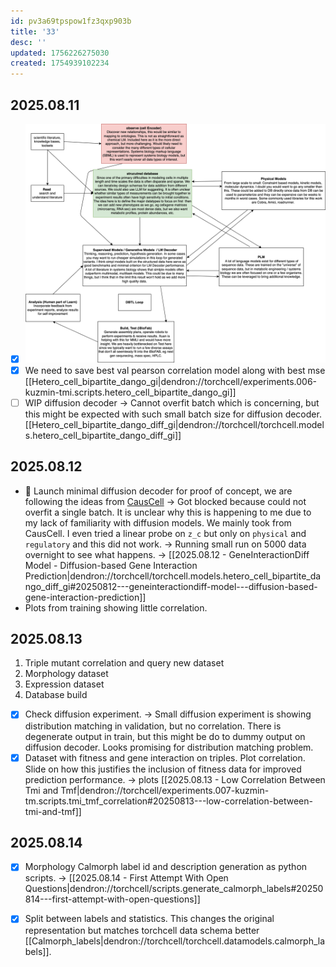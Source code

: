 ```yaml
---
id: pv3a69tpspow1fz3qxp903b
title: '33'
desc: ''
updated: 1756226275030
created: 1754939102234
---
```

## 2025.08.11

- [x] ![](./assets/drawio/cabbi-agent-idea.drawio.png)
- [x] We need to save best val pearson correlation model along with best mse [[Hetero_cell_bipartite_dango_gi|dendron://torchcell/experiments.006-kuzmin-tmi.scripts.hetero_cell_bipartite_dango_gi]]
- [ ] WIP diffusion decoder → Cannot overfit batch which is concerning, but this might be expected with such small batch size for diffusion decoder. [[Hetero_cell_bipartite_dango_diff_gi|dendron://torchcell/torchcell.models.hetero_cell_bipartite_dango_diff_gi]]

## 2025.08.12

- 🔲 Launch minimal diffusion decoder for proof of concept, we are following the ideas from [CausCell](https://github.com/bm2-lab/CausCell) → Got blocked because could not overfit a single batch. It is unclear why this is happening to me due to my lack of familiarity with diffusion models. We mainly took from CausCell. I even tried a linear probe on `z_c` but only on `physical` and `regulatory` and this did not work. → Running small run on 5000 data overnight to see what happens. → [[2025.08.12 - GeneInteractionDiff Model - Diffusion-based Gene Interaction Prediction|dendron://torchcell/torchcell.models.hetero_cell_bipartite_dango_diff_gi#20250812---geneinteractiondiff-model---diffusion-based-gene-interaction-prediction]]
- Plots from training showing little correlation.

## 2025.08.13

1. Triple mutant correlation and query new dataset
2. Morphology dataset
3. Expression dataset
4. Database build

- [x] Check diffusion experiment. → Small diffusion experiment is showing distribution matching in validation, but no correlation. There is degenerate output in train, but this might be do to dummy output on diffusion decoder. Looks promising for distribution matching problem.
- [x] Dataset with fitness and gene interaction on triples. Plot correlation. Slide on how this justifies the inclusion of fitness data for improved prediction performance. → plots [[2025.08.13 - Low Correlation Between Tmi and Tmf|dendron://torchcell/experiments.007-kuzmin-tm.scripts.tmi_tmf_correlation#20250813---low-correlation-between-tmi-and-tmf]]

## 2025.08.14

- [x] Morphology Calmorph label id and description generation as python scripts. → [[2025.08.14 - First Attempt With Open Questions|dendron://torchcell/scripts.generate_calmorph_labels#20250814---first-attempt-with-open-questions]]

- [x] Split between labels and statistics. This changes the original representation but matches torchcell data schema better [[Calmorph_labels|dendron://torchcell/torchcell.datamodels.calmorph_labels]].

